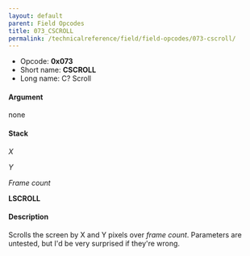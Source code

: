 ```yaml
---
layout: default
parent: Field Opcodes
title: 073_CSCROLL
permalink: /technicalreference/field/field-opcodes/073-cscroll/
---
```


-   Opcode: **0x073**
-   Short name: **CSCROLL**
-   Long name: C? Scroll

#### Argument

none

#### Stack

  
*X*

*Y*

*Frame count*

**LSCROLL**

#### Description

Scrolls the screen by X and Y pixels over *frame count*. Parameters are untested, but I'd be very surprised if they're wrong.
